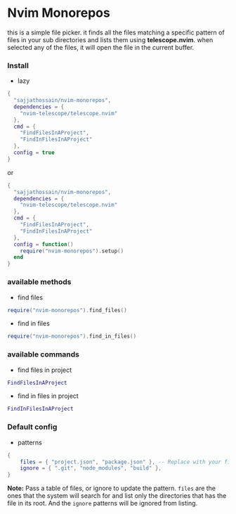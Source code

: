 <h1>Nvim Monorepos</h1>

this is a simple file picker. it finds all the files matching a specific pattern of files in your sub directories and lists them using **telescope.nvim**. when selected any of the files, it will open the file in the current buffer.

### Install

- lazy

```lua
{
  "sajjathossain/nvim-monorepos",
  dependencies = {
    "nvim-telescope/telescope.nvim"
  },
  cmd = {
    "FindFilesInAProject",
    "FindInFilesInAProject"
  },
  config = true
}
```

or

```lua
{
  "sajjathossain/nvim-monorepos",
  dependencies = {
    "nvim-telescope/telescope.nvim"
  },
  cmd = {
    "FindFilesInAProject",
    "FindInFilesInAProject"
  },
  config = function()
    require("nvim-monorepos").setup()
  end
}
```

### available methods

- find files

```lua
require("nvim-monorepos").find_files()
```

- find in files

```lua
require("nvim-monorepos").find_in_files()
```

### available commands

- find files in project

```lua
FindFilesInAProject
```

- find in files in project

```lua
FindInFilesInAProject
```

### Default config

- patterns

```lua
{
    files = { "project.json", "package.json" }, -- Replace with your file patterns
    ignore = { ".git", "node_modules", "build" },
}
```

**Note:** Pass a table of files, or ignore to update the pattern. `files` are the ones that the system will search for and list only the directories that has the file in its root. And the `ignore` patterns will be ignored from listing.
